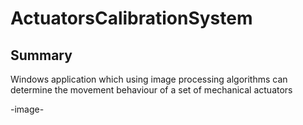 # ActuatorsCalibrationSystem

## Summary

 Windows application which using image processing algorithms can determine the movement behaviour of a set of mechanical actuators

-image-


<!--stackedit_data:
eyJoaXN0b3J5IjpbNTY5MjM0MTE5XX0=
-->